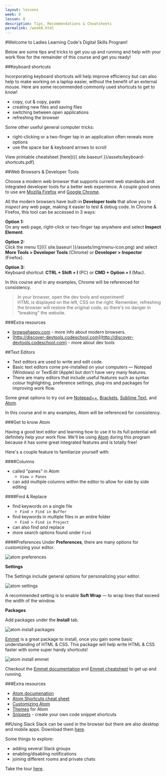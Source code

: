 ```yaml
---
layout: lessons
week: 0
lesson: 0
description: Tips, Recommendations & Cheatsheets
permalink: /week0.html
---
```



#Welcome to Ladies Learning Code's Digital Skills Program!

Below are some tips and tricks to get you up and running and help with your work flow for the remainder of this course and get you ready!

##Keyboard shortcuts

Incorporating keyboard shortcuts will help improve efficiency but can also help to make working on a laptop easier, without the benefit of an external mouse. Here are some recommended commonly used shortcuts to get to know!

* copy, cut & copy, paste
* creating new files and saving files
* switching between open applications
* refreshing the browser

Some other useful general computer tricks:

* right-clicking or a two-finger tap in an application often reveals more options
* use the space bar & keyboard arrows to scroll

View printable cheatsheet [here]({{ site.baseurl }}/assets/keyboard-shortcuts.pdf).


##Web Browsers & Developer Tools

Choose a modern web browser that supports current web standards and integrated developer tools for a better web experience. A couple good ones to use are [Mozilla Firefox](https://www.mozilla.org/en-US/firefox/new/) and [Google Chrome](https://www.google.com/intl/en-CA/chrome/browser/).

All the modern browsers have built-in **Developer tools** that allow you to *inspect* any web page, making it easier to test & debug code. In Chrome & Firefox, this tool can be accessed in 3 ways:

**Option 1:**  
On any web page, right-click or two-finger tap anywhere and select **Inspect Element**.  

**Option 2:**  
Click the menu <span class="menu-icon">![]({{ site.baseurl }}/assets/img/menu-icon.png)</span> and select **More Tools > Developer Tools** (Chrome) or **Developer > Inspector** (Firefox).

**Option 3:**  
Keyboard shortcut: **CTRL + Shift + I** (PC) or **CMD + Option + I** (Mac).

In this course and in any examples, Chrome will be referenced for consistency.

> In your browser, open the dev tools and experiment!  
> HTML is displayed on the left, CSS on the right. Remember, refreshing the browser will restore the original code, so there's no danger in "breaking" the website.


###Extra resources
  
* [browsehappy.com](http://browsehappy.com) - more info about modern browsers. 
* [http://discover-devtools.codeschool.com](http://discover-devtools.codeschool.com) - more about dev tools

##Text Editors

* Text editors are used to write and edit code.
* Basic text editors come pre-installed on your computers &mdash; Notepad (Windows) or TextEdit (Apple) but don't have very many features.
* There are many editors that include useful features such as syntax colour highlighting, preference settings, plug-ins and packages for improving work flow.

Some great options to try out are [Notepad++](http://notepad-plus-plus.org/), [Brackets](http://brackets.io), [Sublime Text](http://www.sublimetext.com/), and [Atom](https://atom.io/).

In this course and in any examples, Atom will be referenced for consistency.

###Get to know Atom

Having a good text editor and learning how to use it to its full potential will definitely help your work flow.  We'll be using [Atom](http://atom.io) during this program because it has some great integrated features and is totally free!

Here's a couple feature to familiarize yourself with:

####Columns

* called "panes" in Atom  
  * `View > Panes`
* can add multiple columns within the editor to allow for side by side editing

####Find & Replace
* find keywords on a single file  
  * `Find > Find in Buffer`
* find keywords in multiple files in an entire folder  
  * `Find > Find in Project`
* can also find *and* replace  
* more search options found under `Find`

####Preferences
Under **Preferences**, there are many options for customizing your editor.

![atom preferences]({{site.imgpath}}/week0/atom-preferences.jpg)

**Settings**

The Settings include general options for personalizing your editor. 

![atom settings]({{site.imgpath}}/week0/atom-settings.jpg)

A recommended setting is to enable **Soft Wrap** &mdash; to wrap lines that exceed the width of the window.

**Packages**

Add packages under the **Install** tab.

![atom install packages]({{site.imgpath}}/week0/atom-install-packages.jpg)

[Emmet](http://docs.emmet.io/abbreviations/syntax/) is a great package to install, once you gain some basic understanding of HTML & CSS. This package will help write HTML & CSS faster with some super handy shortcuts!

![atom install emmet]({{site.imgpath}}/week0/atom-install-emmet.jpg)

Checkout the [Emmet documentation](http://docs.emmet.io/abbreviations/syntax/) and [Emmet cheatsheet](http://docs.emmet.io/cheat-sheet/) to get up and running.

###Extra resources
* [Atom documenation](https://atom.io/docs)
* [Atom Shortcuts cheat sheet](https://bugsnag.com/blog/atom-editor-cheat-sheet)
* [Customizing Atom](https://atom.io/docs/v0.61.0/customizing-atom)
* [Themes](https://atom.io/themes) for Atom
* [Snippets](https://github.com/atom/snippets) - create your own code snippet shortcuts


##Using Slack 
Slack can be used in the browser but there are also desktop and mobile apps. Download them [here](https://slack.com/apps).

Some things to explore:

- adding several Slack groups
- enabling/disabling notifications
- joining different rooms and private chats

Take the tour [here](https://slack.com/is).



